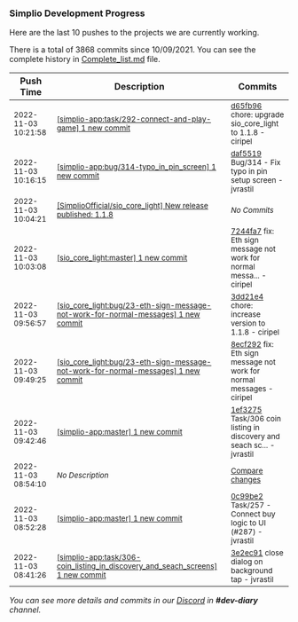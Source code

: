 
### Simplio Development Progress

Here are the last 10 pushes to the projects we are currently working.

There is a total of 3868 commits since 10/09/2021. You can see the complete history in
 [Complete_list.md](Complete_list.md) file.

| Push Time | Description | Commits |
| --- | --- | --- |
| <sub>2022-11-03 10:21:58</sub> | <sub>[[simplio-app:task/292\-connect\-and\-play\-game] 1 new commit](https://github.com/SimplioOfficial/simplio-app/commit/d65fb9640174beec5476c4f796b0199eeb7e40e6)</sub> | <sub>[d65fb96](https://github.com/SimplioOfficial/simplio-app/commit/d65fb9640174beec5476c4f796b0199eeb7e40e6) chore: upgrade sio_core_light to 1.1.8 - ciripel</sub> |
| <sub>2022-11-03 10:16:15</sub> | <sub>[[simplio-app:bug/314\-typo\_in\_pin\_screen] 1 new commit](https://github.com/SimplioOfficial/simplio-app/commit/daf5519ff0996a523c7e101d6b89d1b7c302161e)</sub> | <sub>[daf5519](https://github.com/SimplioOfficial/simplio-app/commit/daf5519ff0996a523c7e101d6b89d1b7c302161e) Bug/314 - Fix typo in pin setup screen - jvrastil</sub> |
| <sub>2022-11-03 10:04:21</sub> | <sub>[[SimplioOfficial/sio_core_light] New release published: 1\.1\.8](https://github.com/SimplioOfficial/sio_core_light/releases/tag/1.1.8)</sub> | <sub>_No Commits_</sub> |
| <sub>2022-11-03 10:03:08</sub> | <sub>[[sio_core_light:master] 1 new commit](https://github.com/SimplioOfficial/sio_core_light/commit/7244fa7fee7d3dd97328735cf6b7fbab7593d8c3)</sub> | <sub>[7244fa7](https://github.com/SimplioOfficial/sio_core_light/commit/7244fa7fee7d3dd97328735cf6b7fbab7593d8c3) fix: Eth sign message not work for normal messa... - ciripel</sub> |
| <sub>2022-11-03 09:56:57</sub> | <sub>[[sio_core_light:bug/23\-eth\-sign\-message\-not\-work\-for\-normal\-messages] 1 new commit](https://github.com/SimplioOfficial/sio_core_light/commit/3dd21e4d1dea0a7b0f2e1220826877b6b48602bc)</sub> | <sub>[3dd21e4](https://github.com/SimplioOfficial/sio_core_light/commit/3dd21e4d1dea0a7b0f2e1220826877b6b48602bc) chore: increase version to 1.1.8 - ciripel</sub> |
| <sub>2022-11-03 09:49:25</sub> | <sub>[[sio_core_light:bug/23\-eth\-sign\-message\-not\-work\-for\-normal\-messages] 1 new commit](https://github.com/SimplioOfficial/sio_core_light/commit/8ecf2928c269ad9d04237bd385c6d1609a07316b)</sub> | <sub>[8ecf292](https://github.com/SimplioOfficial/sio_core_light/commit/8ecf2928c269ad9d04237bd385c6d1609a07316b) fix: Eth sign message not work for normal messages - ciripel</sub> |
| <sub>2022-11-03 09:42:46</sub> | <sub>[[simplio-app:master] 1 new commit](https://github.com/SimplioOfficial/simplio-app/commit/1ef3275c69b6ae37c11a6f5707d0d70f5c8903e0)</sub> | <sub>[1ef3275](https://github.com/SimplioOfficial/simplio-app/commit/1ef3275c69b6ae37c11a6f5707d0d70f5c8903e0) Task/306 coin listing in discovery and seach sc... - jvrastil</sub> |
| <sub>2022-11-03 08:54:10</sub> | <sub>_No Description_</sub> | <sub>[Compare changes](https://github.com/SimplioOfficial/simplio-app/compare/3e2ec91741a8...be4cce5517e2)</sub> |
| <sub>2022-11-03 08:52:28</sub> | <sub>[[simplio-app:master] 1 new commit](https://github.com/SimplioOfficial/simplio-app/commit/0c99be22539969416f2cc52c997c56e9c3703fbb)</sub> | <sub>[0c99be2](https://github.com/SimplioOfficial/simplio-app/commit/0c99be22539969416f2cc52c997c56e9c3703fbb) Task/257 - Connect buy logic to UI (#287) - jvrastil</sub> |
| <sub>2022-11-03 08:41:26</sub> | <sub>[[simplio-app:task/306\-coin\_listing\_in\_discovery\_and\_seach\_screens] 1 new commit](https://github.com/SimplioOfficial/simplio-app/commit/3e2ec91741a84a92820f6e3992e39b62b40caa74)</sub> | <sub>[3e2ec91](https://github.com/SimplioOfficial/simplio-app/commit/3e2ec91741a84a92820f6e3992e39b62b40caa74) close dialog on background tap - jvrastil</sub> |

_You can see more details and commits in our [Discord](https://discord.gg/aKhjuwZmdP) in **#dev-diary** channel._
